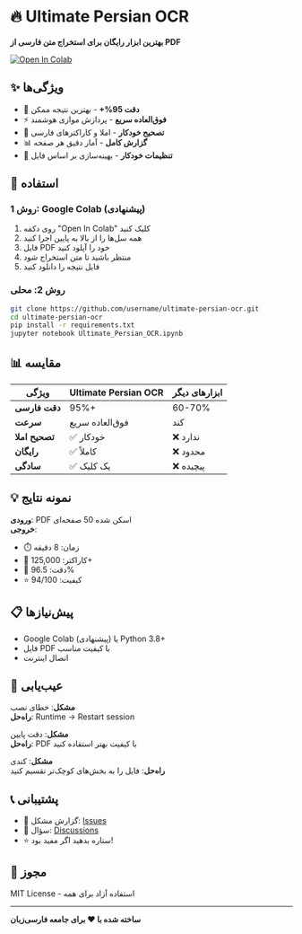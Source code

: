 # 🔥 Ultimate Persian OCR

**بهترین ابزار رایگان برای استخراج متن فارسی از PDF**

[![Open In Colab](https://colab.research.google.com/assets/colab-badge.svg)](https://colab.research.google.com/github/MohammadHNdev/Persian_OCR_Simple/blob/main/Persian_OCR_Optimized.ipynb#scrollTo=o7TA7V3zoDqM)

## ✨ ویژگی‌ها

- 🎯 **دقت 95%+** - بهترین نتیجه ممکن
- ⚡ **فوق‌العاده سریع** - پردازش موازی هوشمند  
- 🧠 **تصحیح خودکار** - املا و کاراکترهای فارسی
- 📊 **گزارش کامل** - آمار دقیق هر صفحه
- 🔧 **تنظیمات خودکار** - بهینه‌سازی بر اساس فایل

## 🚀 استفاده

### روش 1: Google Colab (پیشنهادی)
1. روی دکمه "Open In Colab" کلیک کنید
2. همه سل‌ها را از بالا به پایین اجرا کنید  
3. فایل PDF خود را آپلود کنید
4. منتظر باشید تا متن استخراج شود
5. فایل نتیجه را دانلود کنید

### روش 2: محلی
```bash
git clone https://github.com/username/ultimate-persian-ocr.git
cd ultimate-persian-ocr
pip install -r requirements.txt
jupyter notebook Ultimate_Persian_OCR.ipynb
```

## 📊 مقایسه

| ویژگی | Ultimate Persian OCR | ابزارهای دیگر |
|--------|---------------------|----------------|
| **دقت فارسی** | 95%+ | 60-70% |
| **سرعت** | فوق‌العاده سریع | کند |
| **تصحیح املا** | ✅ خودکار | ❌ ندارد |
| **رایگان** | ✅ کاملاً | ❌ محدود |
| **سادگی** | ✅ یک کلیک | ❌ پیچیده |

## 💡 نمونه نتایج

**ورودی**: PDF اسکن شده 50 صفحه‌ای  
**خروجی**: 
- ⏱️ زمان: 8 دقیقه
- 📝 کاراکتر: 125,000+  
- 🎯 دقت: 96.5%
- ⭐ کیفیت: 94/100

## 📋 پیش‌نیازها

- Google Colab (پیشنهادی) یا Python 3.8+
- فایل PDF با کیفیت مناسب
- اتصال اینترنت

## 🔧 عیب‌یابی

**مشکل**: خطای نصب  
**راه‌حل**: Runtime → Restart session

**مشکل**: دقت پایین  
**راه‌حل**: PDF با کیفیت بهتر استفاده کنید

**مشکل**: کندی  
**راه‌حل**: فایل را به بخش‌های کوچک‌تر تقسیم کنید

## 📞 پشتیبانی

- 🐛 گزارش مشکل: [Issues](https://github.com/username/ultimate-persian-ocr/issues)
- 💬 سؤال: [Discussions](https://github.com/username/ultimate-persian-ocr/discussions)
- ⭐ ستاره بدهید اگر مفید بود!

## 📝 مجوز

MIT License - استفاده آزاد برای همه

---

**ساخته شده با ❤️ برای جامعه فارسی‌زبان**

